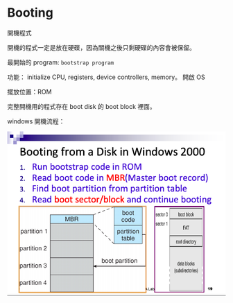 # Booting

開機程式

開機的程式一定是放在硬碟，因為關機之後只剩硬碟的內容會被保留。

最開始的 program: `bootstrap program`

功能： initialize CPU, registers, device controllers, memory。 開啟 OS

擺放位置：ROM

完整開機用的程式存在 boot disk 的 boot block 裡面。

windows 開機流程：

![Booting%20ea3b69dbea3f42d6a119ea06840f4828/_2020-06-13_11.44.44.png](Booting%20ea3b69dbea3f42d6a119ea06840f4828/_2020-06-13_11.44.44.png)